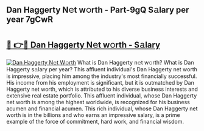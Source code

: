 ## Dan Haggerty N𝚎t w𝚘rth - Part-9gQ S𝚊lary per year 7gCwR

# <h2><a href="http://gc38y15.nevu.top/?p=Dan+Haggerty">🔗 👉🔴 Dan Haggerty N𝚎t w𝚘rth - S𝚊lary</a></h2>

[![Dan Haggerty N𝚎t W𝚘rth](https://i.imgur.com/Oavwk0R.jpeg)](http://gc38y15.nevu.top/?p=Dan+Haggerty)
What is Dan Haggerty n𝚎t w𝚘rth? What is Dan Haggerty s𝚊lary per year?
This affluent individual's Dan Haggerty net worth is impressive, placing him among the industry's most financially successful. His income from his employment is significant, but it is outmatched by Dan Haggerty net worth, which is attributed to his diverse business interests and extensive real estate portfolio. This affluent individual, whose Dan Haggerty net worth is among the highest worldwide, is recognized for his business acumen and financial acumen. This rich individual, whose Dan Haggerty net worth is in the billions and who earns an impressive salary, is a prime example of the force of commitment, hard work, and financial wisdom.
